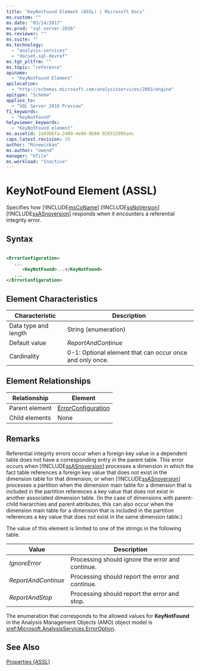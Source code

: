 ```yaml
---
title: "KeyNotFound Element (ASSL) | Microsoft Docs"
ms.custom: ""
ms.date: "03/14/2017"
ms.prod: "sql-server-2016"
ms.reviewer: ""
ms.suite: ""
ms.technology: 
  - "analysis-services"
  - "docset-sql-devref"
ms.tgt_pltfrm: ""
ms.topic: "reference"
apiname: 
  - "KeyNotFound Element"
apilocation: 
  - "http://schemas.microsoft.com/analysisservices/2003/engine"
apitype: "Schema"
applies_to: 
  - "SQL Server 2016 Preview"
f1_keywords: 
  - "KeyNotFound"
helpviewer_keywords: 
  - "KeyNotFound element"
ms.assetid: 2a93bbfa-2409-4e94-8b68-926532895a4c
caps.latest.revision: 35
author: "Minewiskan"
ms.author: "owend"
manager: "kfile"
ms.workload: "Inactive"
---
```

# KeyNotFound Element (ASSL)
  Specifies how [!INCLUDE[msCoName](../../../includes/msconame-md.md)] [!INCLUDE[ssNoVersion](../../../includes/ssnoversion-md.md)] [!INCLUDE[ssASnoversion](../../../includes/ssasnoversion-md.md)] responds when it encounters a referential integrity error.  
  
## Syntax  
  
```xml  
  
<ErrorConfiguration>  
   ...  
      <KeyNotFound>...</KeyNotFound>  
   ...  
</ErrorConfiguration>  
```  
  
## Element Characteristics  
  
|Characteristic|Description|  
|--------------------|-----------------|  
|Data type and length|String (enumeration)|  
|Default value|*ReportAndContinue*|  
|Cardinality|0-1: Optional element that can occur once and only once.|  
  
## Element Relationships  
  
|Relationship|Element|  
|------------------|-------------|  
|Parent element|[ErrorConfiguration](../../../analysis-services/scripting/objects/errorconfiguration-element-assl.md)|  
|Child elements|None|  
  
## Remarks  
 Referential integrity errors occur when a foreign key value in a dependent table does not have a corresponding entry in the parent table. This error occurs when [!INCLUDE[ssASnoversion](../../../includes/ssasnoversion-md.md)] processes a dimension in which the fact table references a foreign key value that does not exist in the dimension table for that dimension, or when [!INCLUDE[ssASnoversion](../../../includes/ssasnoversion-md.md)] processes a partition when the dimension main table for a dimension that is included in the partition references a key value that does not exist in another associated dimension table. (In the case of dimensions with parent-child hierarchies and parent attributes, this can also occur when the dimension main table for a dimension that is included in the partition references a key value that does not exist in the same dimension table.)  
  
 The value of this element is limited to one of the strings in the following table.  
  
|Value|Description|  
|-----------|-----------------|  
|*IgnoreError*|Processing should ignore the error and continue.|  
|*ReportAndContinue*|Processing should report the error and continue.|  
|*ReportAndStop*|Processing should report the error and stop.|  
  
 The enumeration that corresponds to the allowed values for **KeyNotFound** in the Analysis Management Objects (AMO) object model is <xref:Microsoft.AnalysisServices.ErrorOption>.  
  
## See Also  
 [Properties &#40;ASSL&#41;](../../../analysis-services/scripting/properties/properties-assl.md)  
  
  
